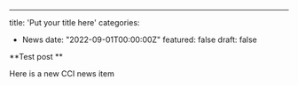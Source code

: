 ---
title: 'Put your title here'
categories:
- News
date: "2022-09-01T00:00:00Z"
featured: false
draft: false

**Test post **

Here is a new CCI news item
